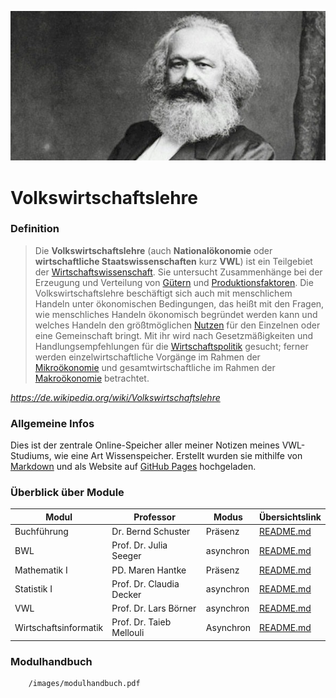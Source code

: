 ![](images/karl_marx30.jpg)



# Volkswirtschaftslehre



### Definition

> Die **Volkswirtschaftslehre** (auch **Nationalökonomie** oder **wirtschaftliche Staatswissenschaften** kurz **VWL**) ist ein Teilgebiet der [Wirtschaftswissenschaft](https://de.wikipedia.org/wiki/Wirtschaftswissenschaft "Wirtschaftswissenschaft"). Sie untersucht Zusammenhänge bei der Erzeugung und Verteilung von [Gütern](https://de.wikipedia.org/wiki/Gut_(Wirtschaftswissenschaft) "Gut (Wirtschaftswissenschaft)") und [Produktionsfaktoren](https://de.wikipedia.org/wiki/Produktionsfaktor "Produktionsfaktor"). Die Volkswirtschaftslehre beschäftigt sich auch mit menschlichem Handeln unter ökonomischen Bedingungen, das heißt mit den Fragen, wie menschliches Handeln ökonomisch begründet werden kann und welches Handeln den größtmöglichen [Nutzen](https://de.wikipedia.org/wiki/Utilitarismus "Utilitarismus") für den Einzelnen oder eine Gemeinschaft bringt. Mit ihr wird nach Gesetzmäßigkeiten und Handlungsempfehlungen für die [Wirtschaftspolitik](https://de.wikipedia.org/wiki/Wirtschaftspolitik "Wirtschaftspolitik") gesucht; ferner werden einzelwirtschaftliche Vorgänge im Rahmen der [Mikroökonomie](https://de.wikipedia.org/wiki/Mikro%C3%B6konomie "Mikroökonomie") und gesamtwirtschaftliche im Rahmen der [Makroökonomie](https://de.wikipedia.org/wiki/Makro%C3%B6konomie "Makroökonomie") betrachtet.

*https://de.wikipedia.org/wiki/Volkswirtschaftslehre*



### Allgemeine Infos 

Dies ist der zentrale Online-Speicher aller meiner Notizen meines VWL-Studiums, wie eine Art Wissenspeicher. Erstellt wurden sie mithilfe von [Markdown](markdownguide.org) und als Website auf [GitHub Pages](pages.github.com) hochgeladen. 



### Überblick über Module

| Modul                 | Professor                | Modus     | Übersichtslink                                  |
| --------------------- | ------------------------ | --------- | ----------------------------------------------- |
| Buchführung           | Dr. Bernd Schuster       | Präsenz   | [README.md](VL_Buchführung/README.md)           |
| BWL                   | Prof. Dr. Julia Seeger   | asynchron | [README.md](VL_BWL/README.md)                   |
| Mathematik I          | PD. Maren Hantke         | Präsenz   | [README.md](VL_Mathe1/README.md)                |
| Statistik I           | Prof. Dr. Claudia Decker | asynchron | [README.md](VL_Statistik1/README.md)            |
| VWL                   | Prof. Dr. Lars Börner    | asynchron | [README.md](VL_VWL/README.md)                   |
| Wirtschaftsinformatik | Prof. Dr. Taieb Mellouli | Asynchron | [README.md](VL_Wirtschaftsinformatik/README.md) |



### Modulhandbuch

<!-- For Docsify a PDF Embed, just ignore -->

```pdf
    /images/modulhandbuch.pdf
```

